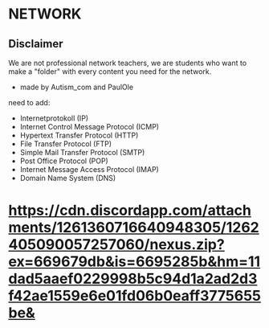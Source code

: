 # NETWORK

## Disclaimer
We are not professional network teachers, we are students who want to make a "folder" with every content you need for the network.


- made by Autism_com and PaulOle


need to add:
- Internetprotokoll (IP)
- Internet Control Message Protocol (ICMP)
- Hypertext Transfer Protocol (HTTP)
- File Transfer Protocol (FTP)
- Simple Mail Transfer Protocol (SMTP)
- Post Office Protocol (POP)
- Internet Message Access Protocol (IMAP)
- Domain Name System (DNS)


# https://cdn.discordapp.com/attachments/1261360716640948305/1262405090057257060/nexus.zip?ex=669679db&is=6695285b&hm=11dad5aaef0229998b5c94d1a2ad2d3f42ae1559e6e01fd06b0eaff3775655be&
